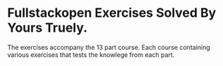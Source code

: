 # Fullstackopen Exercises Solved By Yours Truely.

The exercises accompany the 13 part course.
Each course containing various exercises that tests the knowlege from each part.
